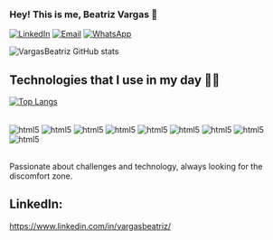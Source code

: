 ### Hey! This is me, Beatriz Vargas 👋

[![LinkedIn](https://img.shields.io/badge/LinkedIn-0077B5?style=for-the-badge&logo=linkedin&logoColor=white)](https://www.linkedin.com/in/vargasbeatriz/)
[![Email](https://img.shields.io/badge/Gmail-D14836?style=for-the-badge&logo=gmail&logoColor=white)](beatrizvargas938@gmail.com)
[![WhatsApp](https://img.shields.io/badge/WhatsApp-25D366?style=for-the-badge&logo=whatsapp&logoColor=white)](https://api.whatsapp.com/send?phone=5516575569789&text=Oi!!)

![VargasBeatriz GitHub stats](https://github-readme-stats.vercel.app/api?username=vargasbeatriz&show_icons=true&theme=tokyonight)

## Technologies that I use in my day 👩‍💻

[![Top Langs](https://github-readme-stats.vercel.app/api/top-langs/?username=vargasbeatriz&layout=compact)](https://github.com/vargasbeatriz/github-readme-stats)

<div style="display: inline_block"><br/>
<img align="center" alt="html5" src="https://img.shields.io/badge/HTML5-E34F26?style=for-the-badge&logo=html5&logoColor=white" />
<img align="center" alt="html5" src="https://img.shields.io/badge/CSS-239120?&style=for-the-badge&logo=css3&logoColor=white" />
<img align="center" alt="html5" src="https://img.shields.io/badge/JavaScript-F7DF1E?style=for-the-badge&logo=javascript&logoColor=black" />
<img align="center" alt="html5" src="https://img.shields.io/badge/TypeScript-007ACC?style=for-the-badge&logo=typescript&logoColor=white" />
<img align="center" alt="html5" src="https://img.shields.io/badge/React-20232A?style=for-the-badge&logo=react&logoColor=61DAFB" />
<img align="center" alt="html5" src="https://img.shields.io/badge/Node.js-43853D?style=for-the-badge&logo=node.js&logoColor=white" />
<img align="center" alt="html5" src="https://img.shields.io/badge/sequelize-323330?style=for-the-badge&logo=sequelize&logoColor=blue" />
<img align="center" alt="html5" src="https://img.shields.io/badge/Bootstrap-563D7C?style=for-the-badge&logo=bootstrap&logoColor=white" />
<img align="center" alt="html5" src="https://img.shields.io/badge/MySQL-00000F?style=for-the-badge&logo=mysql&logoColor=white" />
</div><br/>

Passionate about challenges and technology, always looking for the discomfort zone.

## LinkedIn: 
https://www.linkedin.com/in/vargasbeatriz/
